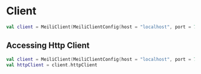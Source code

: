 # Client

```kotlin
val client = MeiliClient(MeiliClientConfig(host = "localhost", port = 7700, apiKey = null))
```

## Accessing Http Client

```kotlin
val client = MeiliClient(MeiliClientConfig(host = "localhost", port = 7700, apiKey = null))
val httpClient = client.httpClient
```